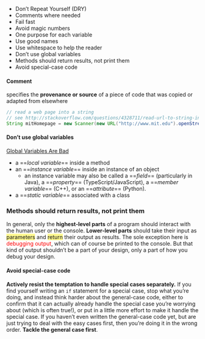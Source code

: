 - Don’t Repeat Yourself (DRY)
- Comments where needed
- Fail fast
- Avoid magic numbers
- One purpose for each variable
- Use good names
- Use whitespace to help the reader
- Don’t use global variables
- Methods should return results, not print them
- Avoid special-case code
#### Comment
specifies the **provenance or source** of a piece of code that was copied or adapted from elsewhere
```java
// read a web page into a string
// see http://stackoverflow.com/questions/4328711/read-url-to-string-in-few-lines-of-java-code
String mitHomepage = new Scanner(new URL("http://www.mit.edu").openStream(), "UTF-8").useDelimiter("\\A").next();
```
#### Don’t use global variables
[Global Variables Are Bad](https://wiki.c2.com/?GlobalVariablesAreBad)
- a ==_local variable_== inside a method
- an ==_instance variable_== inside an instance of an object
    - an instance variable may also be called a ==_field_== (particularly in Java), a ==_property_== (TypeScript/JavaScript), a ==_member variable_== (C++), or an ==_attribute_== (Python).
- a ==_static variable_== associated with a class
### Methods should return results, not print them
In general, only the **highest-level parts** of a program should interact with the human user or the console. **Lower-level parts** should take their input as <span style="background:#fff88f">parameters</span> and <span style="background:#fff88f">return</span> their output as results. The sole exception here is <font color="#ff0000">debugging output</font>, which can of course be printed to the console. But that kind of output shouldn’t be a part of your design, only a part of how you debug your design.
#### Avoid special-case code
**Actively resist the temptation to handle special cases separately.** If you find yourself writing an `if` statement for a special case, stop what you’re doing, and instead think harder about the general-case code, either to confirm that it can actually already handle the special case you’re worrying about (which is often true!), or put in a little more effort to make it handle the special case. If you haven’t even written the general-case code yet, but are just trying to deal with the easy cases first, then you’re doing it in the wrong order. **Tackle the general case first**.